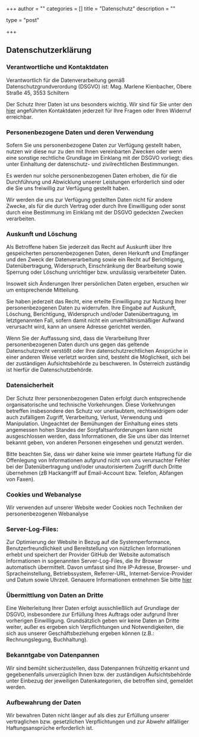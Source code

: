 +++
author = ""
categories = []
title = "Datenschutz"
description = ""
 
type = "post"

+++

## Datenschutzerklärung


### Verantwortliche und Kontaktdaten 

Verantwortlich für die Datenverarbeitung gemäß Datenschutzgrundverordung (DSGVO) ist: Mag. Marlene Kienbacher, Obere Straße 45, 3553 Schiltern

Der Schutz Ihrer Daten ist uns besonders wichtig. Wir sind für Sie unter den [hier](/contact) angeführten Kontaktdaten jederzeit für Ihre Fragen oder Ihren Widerruf erreichbar. 

### Personenbezogene Daten und deren Verwendung

Sofern Sie uns personenbezogene Daten zur Verfügung gestellt haben, nutzen wir diese nur zu den mit Ihnen vereinbarten Zwecken oder wenn eine sonstige rechtliche Grundlage im Einklang mit der DSGVO vorliegt; dies unter Einhaltung der datenschutz- und zivilrechtlichen Bestimmungen.  

Es werden nur solche personenbezogenen Daten erhoben, die für die Durchführung und Abwicklung unserer Leistungen erforderlich sind oder die Sie uns freiwillig zur Verfügung gestellt haben. 

Wir werden die uns zur Verfügung gestellten Daten nicht für andere Zwecke, als für die durch Vertrag oder durch Ihre Einwilligung oder sonst durch eine Bestimmung im Einklang mit der DSGVO gedeckten Zwecken verarbeiten.  


### Auskunft und Löschung 

Als Betroffene haben Sie jederzeit das Recht auf Auskunft über Ihre gespeicherten personenbezogenen Daten, deren Herkunft und Empfänger und den Zweck der Datenverarbeitung sowie ein Recht auf Berichtigung, Datenübertragung, Widerspruch, Einschränkung der Bearbeitung sowie Sperrung oder Löschung unrichtiger bzw. unzulässig verarbeiteter Daten.  

Insoweit sich Änderungen Ihrer persönlichen Daten ergeben, ersuchen wir um entsprechende Mitteilung.  

Sie haben jederzeit das Recht, eine erteilte Einwilligung zur Nutzung Ihrer personenbezogenen Daten zu widerrufen. Ihre Eingabe auf Auskunft, Löschung, Berichtigung, Widerspruch und/oder Datenübertragung, im letztgenannten Fall, sofern damit nicht ein unverhältnismäßiger Aufwand verursacht wird, kann an unsere Adresse gerichtet werden.  

Wenn Sie der Auffassung sind, dass die Verarbeitung Ihrer personenbezogenen Daten durch uns gegen das geltende Datenschutzrecht verstößt oder Ihre datenschutzrechtlichen Ansprüche in einer anderen Weise verletzt worden sind, besteht die Möglichkeit, sich bei der zuständigen Aufsichtsbehörde zu beschweren. In Österreich zuständig ist hierfür die Datenschutzbehörde. 


### Datensicherheit 

Der Schutz Ihrer personenbezogenen Daten erfolgt durch entsprechende organisatorische und technische Vorkehrungen. Diese Vorkehrungen betreffen insbesondere den Schutz vor unerlaubtem, rechtswidrigem oder auch zufälligem Zugriff, Verarbeitung, Verlust, Verwendung und Manipulation. 
Ungeachtet der Bemühungen der Einhaltung eines stets angemessen hohen Standes der Sorgfaltsanforderungen kann nicht ausgeschlossen werden, dass Informationen, die Sie uns über das Internet bekannt geben, von anderen Personen eingesehen und genutzt werden.  

Bitte beachten Sie, dass wir daher keine wie immer geartete Haftung für die Offenlegung von Informationen aufgrund nicht von uns verursachter Fehler bei der Datenübertragung und/oder unautorisiertem Zugriff durch Dritte übernehmen (zB Hackangriff auf Email-Account bzw. Telefon, Abfangen von Faxen). 


### Cookies und Webanalyse

Wir verwenden auf unserer Website weder Cookies noch Techniken der personenbezogenen Webanalyse 

### Server-Log-Files:

Zur Optimierung der Website in Bezug auf die Systemperformance, Benutzerfreundlichkeit und Bereitstellung von nützlichen Informationen erhebt und speichert der Provider GitHub der Website automatisch Informationen in sogenannten Server-Log-Files, die Ihr Browser automatisch übermittelt. Davon umfasst sind Ihre IP-Adresse, Browser- und Spracheinstellung, Betriebssystem, Referrer-URL, Internet-Service-Provider und Datum sowie Uhrzeit. Genauere Informationen entnehmen Sie bitte [hier](https://help.github.com/en/github/site-policy/github-privacy-statement#our-legal-bases-for-processing-information)


### Übermittlung von Daten an Dritte  

Eine Weiterleitung Ihrer Daten erfolgt ausschließlich auf Grundlage der DSGVO, insbesondere zur Erfüllung Ihres Auftrags oder aufgrund Ihrer vorherigen Einwilligung.
Grundsätzlich geben wir keine Daten an Dritte weiter, außer es ergeben sich Verpflichtungen und Notwendigkeiten, die sich aus unserer Geschäftsbeziehung ergeben können (z.B.: Rechnungslegung, Buchhaltung).

### Bekanntgabe von Datenpannen 

Wir sind bemüht sicherzustellen, dass Datenpannen frühzeitig erkannt und gegebenenfalls unverzüglich Ihnen bzw. der zuständigen Aufsichtsbehörde unter Einbezug der jeweiligen Datenkategorien, die betroffen sind, gemeldet werden. 


### Aufbewahrung der Daten 

Wir bewahren Daten nicht länger auf als dies zur Erfüllung unserer vertraglichen bzw. gesetzlichen Verpflichtungen und zur Abwehr allfälliger Haftungsansprüche erforderlich ist. 

